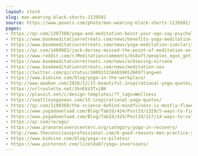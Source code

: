 ```yaml
---
layout: stock
slug: man-wearing-black-shorts-1139501
source: https://www.pexels.com/photo/man-wearing-black-shorts-1139501/
pages:
- https://qz.com/1307380/yoga-and-meditation-boost-your-ego-say-psychology-researchers/
- https://www.bookmeditationretreats.com/news/benefits-yoga-meditation
- https://www.bookmeditationretreats.com/news/yoga-meditation-similarities
- https://qz.com/1489982/jack-dorsey-missed-the-point-of-meditation-on-his-myanmar-retreat/
- https://www.reddit.com/r/Meditation/comments/8s8uft/peoples_egos_get_bigger_after_meditation_and_yoga/
- https://www.bookmeditationretreats.com/news/achieving-nirvana
- https://www.bookmeditationretreats.com/news/meditation-sex
- https://twitter.com/qz/status/1009153344659652609?lang=en
- https://www.bidvine.com/blog/yoga-in-the-workplace/
- http://www.awaken.com/2018/12/15-beautiful-inspirational-yoga-quotes/
- https://urlroulette.net/3hnEkV3TxiBK
- https://placeit.net/c/design-templates/?f_tags=Wellness
- https://seattleyoganews.com/15-inspirational-yoga-quotes/
- https://qz.com/1100368/the-science-behind-mindfulness-is-mostly-flawed/
- https://www.yogadownload.com/Blog/TabId/424/PostId/1329/5-ways-to-fight-depression.aspx
- https://www.yogadownload.com/Blog/TabId/424/PostId/117/14-ways-to-celebrate-and-save-our-planet.aspx
- https://qz.com/re/ego/
- https://www.pranarecoverycenters.org/category/yoga-in-recovery/
- http://www.theconsciousprofessional.com/6-good-reasons-men-practice-yoga/
- https://www.bidvine.com/blog/yoga-vs-pilates/
- https://www.pinterest.com/lizelda87/yoga-inversions/
---
```

